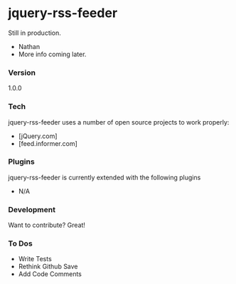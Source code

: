 # jquery-rss-feeder

Still in production. 

  - Nathan 
  - More info coming later.

### Version
1.0.0

### Tech

jquery-rss-feeder uses a number of open source projects to work properly:

  - [jQuery.com]
  - [feed.informer.com]

### Plugins

jquery-rss-feeder is currently extended with the following plugins

  - N/A

### Development

Want to contribute? Great!


### To Dos

  - Write Tests
  - Rethink Github Save
  - Add Code Comments

